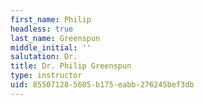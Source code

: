 ```yaml
---
first_name: Philip
headless: true
last_name: Greenspun
middle_initial: ''
salutation: Dr.
title: Dr. Philip Greenspun
type: instructor
uid: 85507128-5605-b175-eabb-276245bef3db
---
```

